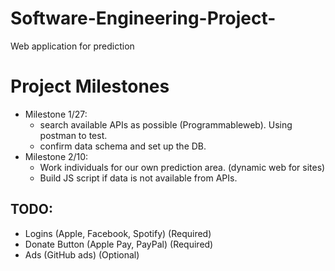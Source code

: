 # Software-Engineering-Project-
Web application for prediction
# Project Milestones 
* Milestone 1/27:
  * search available APIs as possible (Programmableweb). Using postman to test.
  * confirm data schema and set up the DB.
* Milestone 2/10:
  * Work individuals for our own prediction area. (dynamic web for sites)
  * Build JS script if data is not available from APIs.


## TODO:
  * Logins (Apple, Facebook, Spotify)  (Required)
  * Donate Button (Apple Pay, PayPal) (Required)
  * Ads (GitHub ads)  (Optional)
